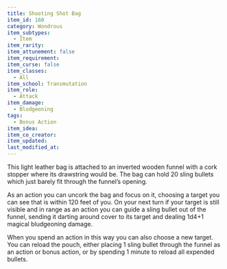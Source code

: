 ```yaml
---
title: Shooting Shot Bag
item_id: 160
category: Wondrous
item_subtypes:
  - Item
item_rarity:
item_attunement: false
item_requirement:
item_curse: false
item_classes:
  - All
item_school: Transmutation
item_role:
  - Attack
item_damage:
  - Bludgeoning
tags:
  - Bonus Action
item_idea:
item_co_creator:
item_updated:
last_modified_at:
---
```


This light leather bag is attached to an inverted wooden funnel with a cork stopper where its drawstring would be. The bag can hold 20 sling bullets which just barely fit through the funnel’s opening.

As an action you can uncork the bag and focus on it, choosing a target you can see that is within 120 feet of you. On your next turn if your target is still visible and in range as an action you can guide a sling bullet out of the funnel, sending it darting around cover to its target and dealing 1d4+1 magical bludgeoning damage.

When you spend an action in this way you can also choose a new target.
You can reload the pouch, either placing 1 sling bullet through the funnel as an action or bonus action, or by spending 1 minute to reload all expended bullets.
